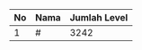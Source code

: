 | No | Nama            | Jumlah Level |
|----|-----------------|--------------|
| 1  | #    |    3242        |
